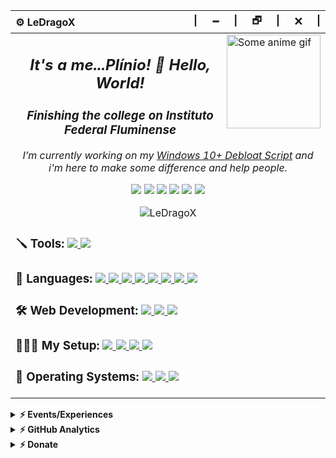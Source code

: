 <div align="center">
  <table>
    <thead>
      <tr>
        <th align="left">⚙️ LeDragoX</th>
        <th align="right">|⠀⠀🗕⠀⠀|⠀⠀🗗⠀⠀|⠀⠀🗙⠀⠀|</th>
      </tr>
    </thead>
    <tbody>
      <tr>
        <td colspan="2">
          <a href="#blank"><img src="https://fc00.deviantart.net/fs71/f/2012/324/d/7/initial_d_by_aimesick-d5lny6h.gif" align="right" title="Some anime gif" width="auto" height="150px" alt="Some anime gif"></a>
          <h2 align="center"><i>It's a me...Plínio! 👋 Hello, World!</i></h2>
          <h3 align="center"><i>Finishing the college on Instituto Federal Fluminense</i></h3>
          <p align="center">
            <i>I’m currently working on my <a href="https://github.com/LeDragoX/Win-Debloat-Tools">Windows 10+ Debloat Script</a> and i'm here to make some difference and help people.</i>
          </p>
          <p align="center">
            <a href="https://gitlab.com/LeDragoX"><img src="https://img.shields.io/badge/GitLab-330F63?style=flat&logo=gitlab&logoColor=white"></a>
            <a href="https://www.linkedin.com/in/plinio-larrubia"><img src="https://img.shields.io/badge/LinkedIn-blue?style=flat&logo=Linkedin&logoColor=white"></a>
            <a href="mailto:plinio2xd@gmail.com"><img src="https://img.shields.io/badge/-Gmail-c14438?style=flat&logo=Gmail&logoColor=white"></a>
            <a href="https://forum.xda-developers.com/m/ledragox.8006906/"><img src="https://img.shields.io/badge/XDA-Developers-F59812?style=flat&logo=xda-developers&logoColor=white"></a>
            <a href="https://steamcommunity.com/id/ledragox/"><img src="https://img.shields.io/badge/Steam-000000?style=flat&logo=steam&logoColor=white"></a>
            <a href="https://myanimelist.net/profile/LeDragoX"><img src="https://img.shields.io/badge/MyAnimeList-2E51A2?style=flat&logo=myanimelist&logoColor=white"></a>
          </p>
          <p align="center"><img src="https://komarev.com/ghpvc/?username=LeDragoX" alt="LeDragoX" /></p>
          <h3>🪛 Tools:
            <a href="#blank">
              <img src="https://img.shields.io/badge/IDE-VS_Code-0078D4?style=flat&logo=visual%20studio%20code&logoColor=white">
              <img src="https://img.shields.io/badge/GIMP-5C5543?style=flat&logo=gimp&logoColor=white">
            </a>
          </h3>
          <h3>🚀 Languages:
            <a href="#blank">
              <img src="https://img.shields.io/badge/PowerShell-5391FE?style=flat&logo=PowerShell&logoColor=white">
              <img src="https://img.shields.io/badge/Shell_Script-121011?style=flat&logo=linux&logoColor=white">
              <img src="https://img.shields.io/badge/HTML-E34F26?style=flat&logo=html5&logoColor=white">
              <img src="https://img.shields.io/badge/CSS-1572B6?style=flat&logo=css3&logoColor=white">
              <img src="https://img.shields.io/badge/JavaScript-F7DF1E?style=flat&logo=javascript&logoColor=black">
              <img src="https://img.shields.io/badge/TypeScript-007ACC?style=flat&logo=typescript&logoColor=white">
              <img src="https://img.shields.io/badge/Python-3776AB?style=flat&logo=python&logoColor=FFD343">
              <img src="https://img.shields.io/badge/Ruby-CC342D?style=flat&logo=ruby&logoColor=white">
            </a>
          </h3>
          <h3>🛠️ Web Development:
            <a href="#blank">
              <img src="https://img.shields.io/badge/Rails-%23CC0000.svg?style=flat&logo=ruby-on-rails&logoColor=white">
              <img src="https://img.shields.io/badge/Node_JS-339933?style=flat&logo=nodedotjs&logoColor=white">
              <img src="https://img.shields.io/badge/Insomnia-5849be?style=flat&logo=Insomnia&logoColor=white">
            </a>
          </h3>
          <h3>👨🏻‍💻 My Setup:
            <a href="#blank">
              <img src="https://img.shields.io/badge/ASUS-A320M\K-ED1C24?style=flat&logo=amd&logoColor=white">
              <img src="https://img.shields.io/badge/AMD-Ryzen_5_5600-ED1C24?style=flat&logo=amd&logoColor=white">
              <img src="https://img.shields.io/badge/Corsair-16GB_RAM_@2666Mhz-993399?style=flat&logo=corsair&logoColor=white">
              <img src="https://img.shields.io/badge/NVIDIA-GTX1060_6GB-76B900?style=flat&logo=nvidia&logoColor=white">
            </a>
          </h3>
          <h3>💾 Operating Systems:
            <a href="#blank">
              <img src="https://img.shields.io/badge/OS-Windows_10-0078D6?style=flat&logo=microsoft&logoColor=white">
              <img src="https://img.shields.io/badge/OS-Arch_Linux_\_WSL-FFFFFF?style=flat&logo=arch-linux&logoColor=blue">
              <img src="https://img.shields.io/badge/OS-Android_13_(Pixel_Extended)-3DDC84?style=flat&logo=android&logoColor=">
            </a>
          </h3>
        </td>
      </tr>
    </tbody>
  </table>
</div>

<details>
  <summary><b>⚡ Events/Experiences</b></summary>
  <table align="center">
    <thead align="center">
      <tr>
        <th>Icon</th>
        <th>Name</th>
        <th>Company</th>
        <th>Date</th>
        <th>Learned</th>
      </tr>
    </thead>
    <tbody align="center">
      <tr>
        <td>
          <img src="https://github.com/TreinaDev.png" width="25px" style="vertical-align: middle;" />
        </td>
        <td><a href="https://treinadev.com.br/" target="_blank">TreinaDev 7</a></td>
        <td>Campus Code</td>
        <td>2021</td>
        <td>
          Git, Signing Keys,<br/>
          Ruby v3, Rails v6,<br/>
          TDD, Following Conventions,<br/>
          Linting, Pair Programming,<br/>
          Daily Meeting
        </td>
      </td>
    </tbody>
  </table>
</details>

<details>
  <summary><b>⚡ GitHub Analytics</b></summary>
  <br />
  <div align="center">
    <a href="#blank">
      <img src="https://github-readme-stats.vercel.app/api?username=ledragox&hide_title&show_icons=true&theme=chartreuse-dark&include_all_commits=true&count_private=true" height="180px" title="Shrek is love 💚" alt="Plínio Larrubia's stats" />
      <img src="https://github-readme-stats.vercel.app/api/top-langs/?username=ledragox&layout=compact&theme=chartreuse-dark&langs_count=8&hide=jupyter%20notebook,java" height="180px" title="Shrek is life 🧬" alt="Most Used Languages" />
    </a>
  </div>
</details>

<details>
  <summary><b>⚡ Donate</b></summary>
  <br />
  <b>PIX (Itaú)</b>: <i>ba1c19f6-5d19-4806-ac99-d12b1e751fc2</i><br>
  <b>PayPal</b>: <i><a href="https://www.paypal.com/donate?token=rhASnxOKoYQ8yyegOFjArpavhOAfFqx04AyfAMH3shdAbmoxv0lQ5i-yYMhucmjb1G1MqeDAQUUtCupt">https://www.paypal.com/donate?token=rhASnxOKoYQ8yyegOFjArpavhOAfFqx04AyfAMH3shdAbmoxv0lQ5i-yYMhucmjb1G1MqeDAQUUtCupt</a></i>
</details>

<!--
**LeDragoX/LeDragoX** is a ✨ _special_ ✨ repository because its `README.md` (this file) appears on your GitHub profile.

Here are some ideas to get you started:

- 🔭 I’m currently working on ...
- 🌱 I’m currently learning ...
- 👯 I’m looking to collaborate on ...
- 🤔 I’m looking for help with ...
- 💬 Ask me about ...
- 📫 How to reach me: ...
- 😄 Pronouns: ...
- ⚡ Fun fact: ...
-->
